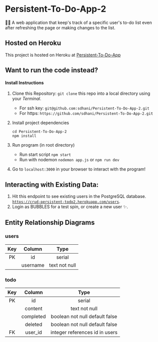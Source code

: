 # Persistent-To-Do-App-2

:pencil::star2: A web application that keep's track of a specific user's to-do list even after refreshing the page or making changes to the list. 


## Hosted on Heroku
This project is hosted on Heroku at [Persistent-To-Do-App](https://crud-persistent-todo2.herokuapp.com)


## Want to run the code instead?
#### Install Instructions

1. Clone this Repository:
    `git clone` this repo into a local directory using your *Terminal*.
    - For ssh key: `git@github.com:sdhani/Persistent-To-Do-App-2.git` 
    - For https: `https://github.com/sdhani/Persistent-To-Do-App-2.git`

1. Install project dependencies
    ```
    cd Persistent-To-Do-App-2
    npm install
    ```
1. Run program (in root directory)
    - Run start script `npm start`
    - Run with nodemon `nodemon app.js` or `npm run dev`

1. Go to `localhost:3000` in your browser to interact with the program!


## Interacting with Existing Data:
1. Hit this endpoint to see existing users in the PostgreSQL database.
[`https://crud-persistent-todo2.herokuapp.com/users`](https://crud-persistent-todo2.herokuapp.com/users).
1. Login as BUBBLES for a test spin, or create a new user :sparkles:.


## Entity Relationship Diagrams

### users
|    Key    |    Column     |    Type    |
|    :---:    |    :---:     |    :---:     |
| PK  | id | serial | 
|   | username | text not null |



### todo
|    Key    |    Column     |    Type    |
|    :---:    |    :---:     |    :---:     |
| PK  | id | serial | 
|   | content | text not null | 
|   | completed | boolean not null default false | 
|   | deleted | boolean not null default false | 
|  FK | user_id | integer references id in users | 
